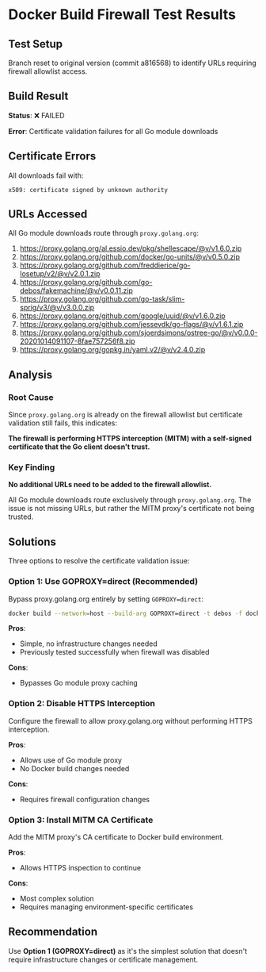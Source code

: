 # Docker Build Firewall Test Results

## Test Setup
Branch reset to original version (commit a816568) to identify URLs requiring firewall allowlist access.

## Build Result
**Status**: ❌ FAILED

**Error**: Certificate validation failures for all Go module downloads

## Certificate Errors
All downloads fail with:
```
x509: certificate signed by unknown authority
```

## URLs Accessed
All Go module downloads route through `proxy.golang.org`:

1. https://proxy.golang.org/al.essio.dev/pkg/shellescape/@v/v1.6.0.zip
2. https://proxy.golang.org/github.com/docker/go-units/@v/v0.5.0.zip
3. https://proxy.golang.org/github.com/freddierice/go-losetup/v2/@v/v2.0.1.zip
4. https://proxy.golang.org/github.com/go-debos/fakemachine/@v/v0.0.11.zip
5. https://proxy.golang.org/github.com/go-task/slim-sprig/v3/@v/v3.0.0.zip
6. https://proxy.golang.org/github.com/google/uuid/@v/v1.6.0.zip
7. https://proxy.golang.org/github.com/jessevdk/go-flags/@v/v1.6.1.zip
8. https://proxy.golang.org/github.com/sjoerdsimons/ostree-go/@v/v0.0.0-20201014091107-8fae757256f8.zip
9. https://proxy.golang.org/gopkg.in/yaml.v2/@v/v2.4.0.zip

## Analysis

### Root Cause
Since `proxy.golang.org` is already on the firewall allowlist but certificate validation still fails, this indicates:

**The firewall is performing HTTPS interception (MITM) with a self-signed certificate that the Go client doesn't trust.**

### Key Finding
**No additional URLs need to be added to the firewall allowlist.**

All Go module downloads route exclusively through `proxy.golang.org`. The issue is not missing URLs, but rather the MITM proxy's certificate not being trusted.

## Solutions

Three options to resolve the certificate validation issue:

### Option 1: Use GOPROXY=direct (Recommended)
Bypass proxy.golang.org entirely by setting `GOPROXY=direct`:
```bash
docker build --network=host --build-arg GOPROXY=direct -t debos -f docker/Dockerfile .
```

**Pros**: 
- Simple, no infrastructure changes needed
- Previously tested successfully when firewall was disabled

**Cons**: 
- Bypasses Go module proxy caching

### Option 2: Disable HTTPS Interception
Configure the firewall to allow proxy.golang.org without performing HTTPS interception.

**Pros**: 
- Allows use of Go module proxy
- No Docker build changes needed

**Cons**: 
- Requires firewall configuration changes

### Option 3: Install MITM CA Certificate
Add the MITM proxy's CA certificate to Docker build environment.

**Pros**: 
- Allows HTTPS inspection to continue

**Cons**: 
- Most complex solution
- Requires managing environment-specific certificates

## Recommendation
Use **Option 1 (GOPROXY=direct)** as it's the simplest solution that doesn't require infrastructure changes or certificate management.
